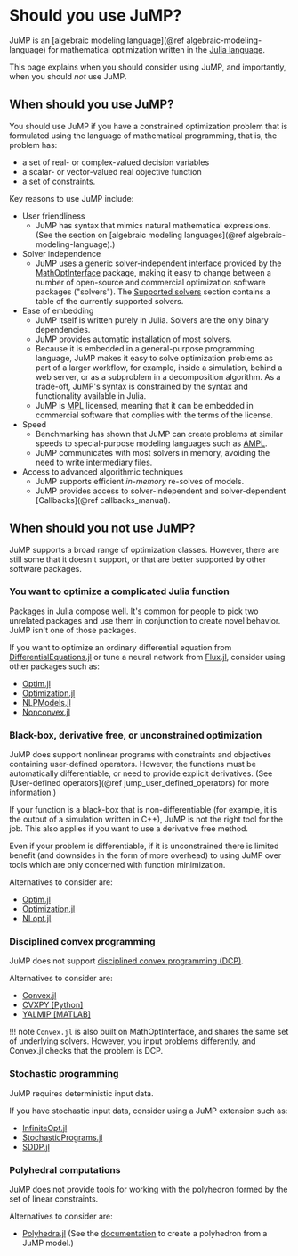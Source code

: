 # Should you use JuMP?

JuMP is an [algebraic modeling language](@ref algebraic-modeling-language) for
mathematical optimization written in the [Julia language](https://julialang.org).

This page explains when you should consider using JuMP, and importantly, when
you should _not_ use JuMP.

## When should you use JuMP?

You should use JuMP if you have a constrained optimization problem that is
formulated using the language of mathematical programming, that is, the problem
has:

 * a set of real- or complex-valued decision variables
 * a scalar- or vector-valued real objective function
 * a set of constraints.

Key reasons to use JuMP include:

 - User friendliness
   - JuMP has syntax that mimics natural mathematical expressions. (See the
     section on [algebraic modeling languages](@ref algebraic-modeling-language).)
 - Solver independence
   - JuMP uses a generic solver-independent interface provided by the
     [MathOptInterface](https://github.com/jump-dev/MathOptInterface.jl)
     package, making it easy to change between a number of open-source and
     commercial optimization software packages ("solvers"). The
     [Supported solvers](@ref) section contains a table of the currently
     supported solvers.
 - Ease of embedding
   - JuMP itself is written purely in Julia. Solvers are the only binary
     dependencies.
   - JuMP provides automatic installation of most solvers.
   - Because it is embedded in a general-purpose programming language, JuMP
     makes it easy to solve optimization problems as part of a larger workflow,
     for example, inside a simulation, behind a web server, or as a subproblem
     in a decomposition algorithm. As a trade-off, JuMP's syntax is constrained
     by the syntax and functionality available in Julia.
   - JuMP is [MPL](https://www.mozilla.org/MPL/2.0/) licensed, meaning that it
     can be embedded in commercial software that complies with the terms of the
     license.
 - Speed
   - Benchmarking has shown that JuMP can create problems at similar speeds to
     special-purpose modeling languages such as [AMPL](https://ampl.com/).
   - JuMP communicates with most solvers in memory, avoiding the need to write
     intermediary files.
 - Access to advanced algorithmic techniques
   - JuMP supports efficient _in-memory_ re-solves of models.
   - JuMP provides access to solver-independent and solver-dependent
     [Callbacks](@ref callbacks_manual).

## When should you not use JuMP?

JuMP supports a broad range of optimization classes. However, there are still
some that it doesn't support, or that are better supported by other software
packages.

### You want to optimize a complicated Julia function

Packages in Julia compose well. It's common for people to pick two unrelated
packages and use them in conjunction to create novel behavior. JuMP isn't one of
those packages.

If you want to optimize an ordinary differential equation from
[DifferentialEquations.jl](https://github.com/SciML/DifferentialEquations.jl)
or tune a neural network from [Flux.jl](https://github.com/FluxML/Flux.jl),
consider using other packages such as:

 * [Optim.jl](https://github.com/JuliaNLSolvers/Optim.jl)
 * [Optimization.jl](https://github.com/SciML/Optimization.jl)
 * [NLPModels.jl](https://github.com/JuliaSmoothOptimizers/NLPModels.jl)
 * [Nonconvex.jl](https://github.com/JuliaNonconvex/Nonconvex.jl)

### Black-box, derivative free, or unconstrained optimization

JuMP does support nonlinear programs with constraints and objectives containing
user-defined operators. However, the functions must be automatically
differentiable, or need to provide explicit derivatives. (See
[User-defined operators](@ref jump_user_defined_operators) for more information.)

If your function is a black-box that is non-differentiable (for example, it is
the output of a simulation written in C++), JuMP is not the right tool for the
job. This also applies if you want to use a derivative free method.

Even if your problem is differentiable, if it is unconstrained there is limited
benefit (and downsides in the form of more overhead) to using JuMP over tools
which are only concerned with function minimization.

Alternatives to consider are:

 * [Optim.jl](https://github.com/JuliaNLSolvers/Optim.jl)
 * [Optimization.jl](https://github.com/SciML/Optimization.jl)
 * [NLopt.jl](https://github.com/JuliaOpt/NLopt.jl)

### Disciplined convex programming

JuMP does not support [disciplined convex programming (DCP)](https://dcp.stanford.edu).

Alternatives to consider are:

 * [Convex.jl](https://github.com/jump-dev/Convex.jl)
 * [CVXPY [Python]](https://github.com/cvxpy/cvxpy)
 * [YALMIP [MATLAB]](https://yalmip.github.io)

!!! note
    `Convex.jl` is also built on MathOptInterface, and shares the same set of
    underlying solvers. However, you input problems differently, and Convex.jl
    checks that the problem is DCP.

### Stochastic programming

JuMP requires deterministic input data.

If you have stochastic input data, consider using a JuMP extension such as:

 * [InfiniteOpt.jl](https://github.com/infiniteopt/InfiniteOpt.jl)
 * [StochasticPrograms.jl](https://github.com/martinbiel/StochasticPrograms.jl)
 * [SDDP.jl](https://github.com/odow/SDDP.jl)

### Polyhedral computations

JuMP does not provide tools for working with the polyhedron formed by the set
of linear constraints.

Alternatives to consider are:

 * [Polyhedra.jl](https://github.com/JuliaPolyhedra/Polyhedra.jl) (See the [documentation](https://juliapolyhedra.github.io/Polyhedra.jl/v0.7.6/optimization/#Creating-a-polyhedron-from-the-feasible-set-of-a-JuMP-model)
   to create a polyhedron from a JuMP model.)
